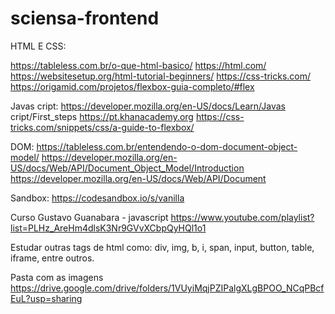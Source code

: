 # sciensa-frontend

HTML E CSS:

https://tableless.com.br/o-que-html-basico/
https://html.com/
https://websitesetup.org/html-tutorial-beginners/
https://css-tricks.com/
https://origamid.com/projetos/flexbox-guia-completo/#flex


Javas cript:
https://developer.mozilla.org/en-US/docs/Learn/Javas cript/First_steps 
https://pt.khanacademy.org
https://css-tricks.com/snippets/css/a-guide-to-flexbox/

DOM:
https://tableless.com.br/entendendo-o-dom-document-object-model/
https://developer.mozilla.org/en-US/docs/Web/API/Document_Object_Model/Introduction
https://developer.mozilla.org/en-US/docs/Web/API/Document


Sandbox:
https://codesandbox.io/s/vanilla

Curso Gustavo Guanabara - javascript
https://www.youtube.com/playlist?list=PLHz_AreHm4dlsK3Nr9GVvXCbpQyHQl1o1

Estudar outras tags de html como:
div, img, b, i, span, input, button, table, iframe, entre outros.

Pasta com as imagens
https://drive.google.com/drive/folders/1VUyiMqjPZIPalgXLgBPOO_NCqPBcfEuL?usp=sharing

